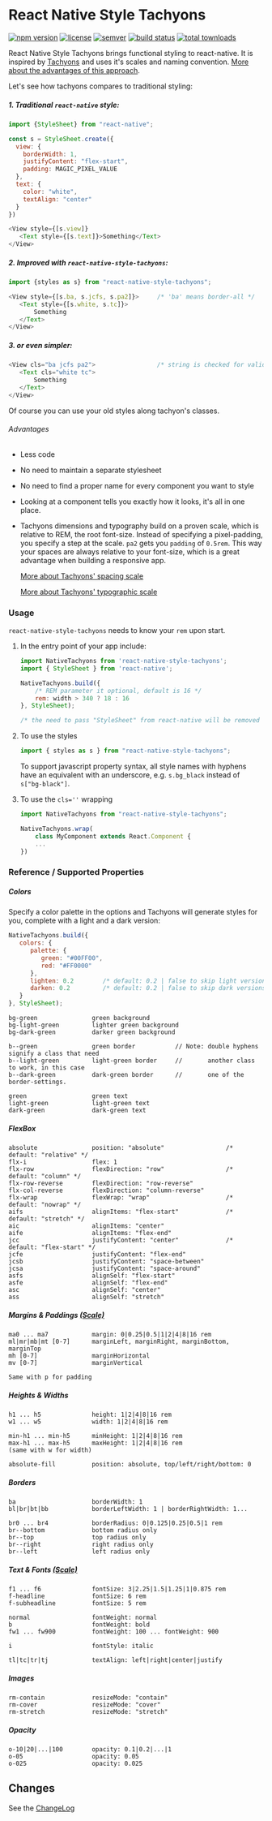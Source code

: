 # React Native Style Tachyons
[![npm version](https://img.shields.io/npm/v/react-native-style-tachyons.svg?maxAge=900)](https://www.npmjs.com/package/react-native-style-tachyons)
[![license](https://img.shields.io/npm/l/react-native-style-tachyons.svg?maxAge=2592000)](https://github.com/tachyons-css/react-native-style-tachyons/blob/master/LICENSE)
[![semver](https://img.shields.io/:semver-%E2%9C%93-brightgreen.svg?maxAge=2592000)](http://semver.org/)
[![build status](https://travis-ci.org/tachyons-css/react-native-style-tachyons.svg?branch=master&maxAge=900)](https://travis-ci.org/tachyons-css/react-native-style-tachyons)
[![total townloads](https://img.shields.io/npm/dt/react-native-style-tachyons.svg?maxAge=900)](https://www.npmjs.com/package/react-native-style-tachyons)

React Native Style Tachyons brings functional styling to react-native. It is inspired by [Tachyons](http://tachyons.io) and uses it's scales and naming convention. [More about the advantages of this approach](http://mrmrs.io/writing/2016/03/24/scalable-css).

Let's see how tachyons compares to traditional styling:

##### 1. Traditional `react-native` style:

```javascript
import {StyleSheet} from "react-native";

const s = StyleSheet.create({
  view: {
    borderWidth: 1,
    justifyContent: "flex-start",
    padding: MAGIC_PIXEL_VALUE
  },
  text: {
    color: "white",
    textAlign: "center"
  }
})

<View style={[s.view]}
   <Text style={[s.text]}>Something</Text>
</View>
```

##### 2. Improved with `react-native-style-tachyons`:

```javascript
import {styles as s} from "react-native-style-tachyons";

<View style={[s.ba, s.jcfs, s.pa2]}>     /* 'ba' means border-all */
   <Text style={[s.white, s.tc]}>
       Something
   </Text>
</View>
```

##### 3. or even simpler:

```javascript
<View cls="ba jcfs pa2">                 /* string is checked for validity */
   <Text cls="white tc">
       Something
   </Text>
</View>
```

Of course you can use your old styles along tachyon's classes.

###### Advantages
* Less code
* No need to maintain a separate stylesheet
* No need to find a proper name for every component you want to style
* Looking at a component tells you exactly how it looks, it's all in one place.
* Tachyons dimensions and typography build on a proven scale, which is relative to REM, the root font-size. Instead of specifying a pixel-padding, you specify a step at the scale. `pa2` gets you `padding` of `0.5rem`. This way your spaces are always relative to your font-size, which is a great advantage when building a responsive app.

  [More about Tachyons' spacing scale](http://tachyons.io/docs/layout/spacing/)

  [More about Tachyons' typographic scale](http://tachyons.io/docs/typography/scale/)

### Usage
`react-native-style-tachyons` needs to know your `rem` upon start.

1. In the entry point of your app include:

   ```javascript
   import NativeTachyons from 'react-native-style-tachyons';
   import { StyleSheet } from 'react-native';

   NativeTachyons.build({
       /* REM parameter it optional, default is 16 */
       rem: width > 340 ? 18 : 16
   }, StyleSheet);

   /* the need to pass "StyleSheet" from react-native will be removed */
   ```

3. To use the styles

   ```javascript
   import { styles as s } from "react-native-style-tachyons";
   ```

	To support javascript property syntax, all style names with hyphens have an equivalent with an underscore, e.g. `s.bg_black` instead of `s["bg-black"]`.

2. To use the `cls=''` wrapping

   ```javascript
   import NativeTachyons from "react-native-style-tachyons";

   NativeTachyons.wrap(
       class MyComponent extends React.Component {
       ...
   })
   ```




### Reference / Supported Properties

##### Colors
Specify a color palette in the options and Tachyons will generate styles for you, complete with a light and a dark version:
```javascript
NativeTachyons.build({
   colors: {
      palette: {
         green: "#00FF00",
         red: "#FF0000"
      },
      lighten: 0.2        /* default: 0.2 | false to skip light versions */
      darken: 0.2         /* default: 0.2 | false to skip dark versions */
   }
}, StyleSheet);
```

```
bg-green               green background
bg-light-green         lighter green background
bg-dark-green          darker green background

b--green               green border           // Note: double hyphens signify a class that need
b--light-green         light-green border     //       another class to work, in this case
b--dark-green          dark-green border      //       one of the border-settings.

green                  green text
light-green            light-green text
dark-green             dark-green text
```

##### FlexBox
```
absolute               position: "absolute"                 /* default: "relative" */
flx-i                  flex: 1
flx-row                flexDirection: "row"                 /* default: "column" */
flx-row-reverse        flexDirection: "row-reverse"
flx-col-reverse        flexDirection: "column-reverse"
flx-wrap               flexWrap: "wrap"                     /* default: "nowrap" */
aifs                   alignItems: "flex-start"             /* default: "stretch" */
aic                    alignItems: "center"
aife                   alignItems: "flex-end"
jcc                    justifyContent: "center"             /* default: "flex-start" */
jcfe                   justifyContent: "flex-end"
jcsb                   justifyContent: "space-between"
jcsa                   justifyContent: "space-around"
asfs                   alignSelf: "flex-start"
asfe                   alignSelf: "flex-end"
asc                    alignSelf: "center"
ass                    alignSelf: "stretch"
```

##### Margins & Paddings [(Scale)](http://tachyons.io/docs/layout/spacing/)
```
ma0 ... ma7            margin: 0|0.25|0.5|1|2|4|8|16 rem
ml|mr|mb|mt [0-7]      marginLeft, marginRight, marginBottom, marginTop
mh [0-7]               marginHorizontal
mv [0-7]               marginVertical

Same with p for padding
```

##### Heights & Widths
```
h1 ... h5              height: 1|2|4|8|16 rem
w1 ... w5              width: 1|2|4|8|16 rem

min-h1 ... min-h5      minHeight: 1|2|4|8|16 rem
max-h1 ... max-h5      maxHeight: 1|2|4|8|16 rem
(same with w for width)

absolute-fill          position: absolute, top/left/right/bottom: 0
```

##### Borders
```
ba                     borderWidth: 1
bl|br|bt|bb            borderLeftWidth: 1 | borderRightWidth: 1...

br0 ... br4            borderRadius: 0|0.125|0.25|0.5|1 rem
br--bottom             bottom radius only
br--top                top radius only
br--right              right radius only
br--left               left radius only
```

##### Text & Fonts [(Scale)](http://tachyons.io/docs/typography/scale/)
```
f1 ... f6              fontSize: 3|2.25|1.5|1.25|1|0.875 rem
f-headline             fontSize: 6 rem
f-subheadline          fontSize: 5 rem

normal                 fontWeight: normal
b                      fontWeight: bold
fw1 ... fw900          fontWeight: 100 ... fontWeight: 900

i                      fontStyle: italic

tl|tc|tr|tj            textAlign: left|right|center|justify
```

##### Images
```
rm-contain             resizeMode: "contain"
rm-cover               resizeMode: "cover"
rm-stretch             resizeMode: "stretch"
```

##### Opacity
```
o-10|20|...|100        opacity: 0.1|0.2|...|1
o-05                   opacity: 0.05
o-025                  opacity: 0.025
```

## Changes
See the [ChangeLog](https://github.com/tachyons-css/react-native-style-tachyons/blob/master/CHANGELOG.md)